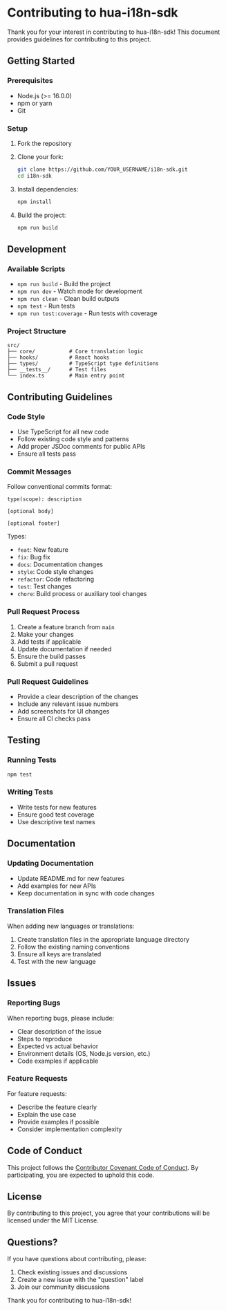 # Contributing to hua-i18n-sdk

Thank you for your interest in contributing to hua-i18n-sdk! This document provides guidelines for contributing to this project.

## Getting Started

### Prerequisites

- Node.js (>= 16.0.0)
- npm or yarn
- Git

### Setup

1. Fork the repository
2. Clone your fork:

   ```bash
   git clone https://github.com/YOUR_USERNAME/i18n-sdk.git
   cd i18n-sdk
   ```

3. Install dependencies:

   ```bash
   npm install
   ```

4. Build the project:

   ```bash
   npm run build
   ```

## Development

### Available Scripts

- `npm run build` - Build the project
- `npm run dev` - Watch mode for development
- `npm run clean` - Clean build outputs
- `npm test` - Run tests
- `npm run test:coverage` - Run tests with coverage

### Project Structure

```text
src/
├── core/           # Core translation logic
├── hooks/          # React hooks
├── types/          # TypeScript type definitions
├── __tests__/      # Test files
└── index.ts        # Main entry point
```

## Contributing Guidelines

### Code Style

- Use TypeScript for all new code
- Follow existing code style and patterns
- Add proper JSDoc comments for public APIs
- Ensure all tests pass

### Commit Messages

Follow conventional commits format:

```text
type(scope): description

[optional body]

[optional footer]
```

Types:

- `feat`: New feature
- `fix`: Bug fix
- `docs`: Documentation changes
- `style`: Code style changes
- `refactor`: Code refactoring
- `test`: Test changes
- `chore`: Build process or auxiliary tool changes

### Pull Request Process

1. Create a feature branch from `main`
2. Make your changes
3. Add tests if applicable
4. Update documentation if needed
5. Ensure the build passes
6. Submit a pull request

### Pull Request Guidelines

- Provide a clear description of the changes
- Include any relevant issue numbers
- Add screenshots for UI changes
- Ensure all CI checks pass

## Testing

### Running Tests

```bash
npm test
```

### Writing Tests

- Write tests for new features
- Ensure good test coverage
- Use descriptive test names

## Documentation

### Updating Documentation

- Update README.md for new features
- Add examples for new APIs
- Keep documentation in sync with code changes

### Translation Files

When adding new languages or translations:

1. Create translation files in the appropriate language directory
2. Follow the existing naming conventions
3. Ensure all keys are translated
4. Test with the new language

## Issues

### Reporting Bugs

When reporting bugs, please include:

- Clear description of the issue
- Steps to reproduce
- Expected vs actual behavior
- Environment details (OS, Node.js version, etc.)
- Code examples if applicable

### Feature Requests

For feature requests:

- Describe the feature clearly
- Explain the use case
- Provide examples if possible
- Consider implementation complexity

## Code of Conduct

This project follows the [Contributor Covenant Code of Conduct](CODE_OF_CONDUCT.md). By participating, you are expected to uphold this code.

## License

By contributing to this project, you agree that your contributions will be licensed under the MIT License.

## Questions?

If you have questions about contributing, please:

1. Check existing issues and discussions
2. Create a new issue with the "question" label
3. Join our community discussions

Thank you for contributing to hua-i18n-sdk!
